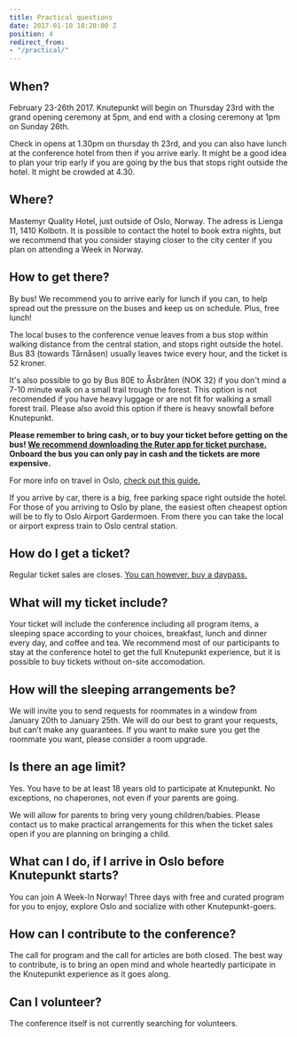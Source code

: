 ```yaml
---
title: Practical questions
date: 2017-01-10 18:20:00 Z
position: 4
redirect_from:
- "/practical/"
---
```


## When?
February 23-26th 2017. Knutepunkt will begin on Thursday 23rd with the grand opening ceremony at 5pm, and end with a closing ceremony at 1pm on Sunday 26th.

Check in opens at 1.30pm on thursday th 23rd, and you can also have lunch at the conference hotel from then if you arrive early. It might be a good idea to plan your trip early if you are going by the bus that stops right outside the hotel. It might be crowded at 4.30. 

## Where?
Mastemyr Quality Hotel, just outside of Oslo, Norway. The adress is Lienga 11, 1410 Kolbotn. It is possible to contact the hotel to book extra nights, but we recommend that you consider staying closer to the city center if you plan on attending a Week in Norway.

## How to get there?
By bus! We recommend you to arrive early for lunch if you can, to help spread out the pressure on the buses and keep us on schedule. Plus, free lunch! 

The local buses to the conference venue leaves from a bus stop within walking distance from the central station, and stops right outside the hotel. Bus 83 (towards Tårnåsen) usually leaves twice every hour, and the ticket is 52 kroner.

It's also possible to go by Bus 80E to Åsbråten (NOK 32) if you don't mind a 7-10 minute walk on a small trail trough the forest. This option is not recomended if you have heavy luggage or are not fit for walking a small forest trail. Please also avoid this option if there is heavy snowfall before Knutepunkt.

**Please remember to bring cash, or to buy your ticket before getting on the bus! [We recommend downloading the Ruter app for ticket purchase. ](https://ruter.no/en/buying-tickets/mobile-ticket-app/)Onboard the bus you can only pay in cash and the tickets are more expensive.**

For more info on travel in Oslo, [check out this guide. ](http://knutepunkt.siteleaf.net/week/getting-around-in-oslo/)

If you arrive by car, there is a big, free parking space right outside the hotel. For those of you arriving to Oslo by plane, the easiest often cheapest option will be to fly to Oslo Airport Gardermoen. From there you can take the local or airport express train to Oslo central station.

## How do I get a ticket?
Regular ticket sales are closes. [You can however, buy a daypass. ](http://knutepunkt.siteleaf.net/conference/tickets-and-payment/)

## What will my ticket include?
Your ticket will include the conference including all program items, a sleeping space according to your choices, breakfast, lunch and dinner every day, and coffee and tea. We recommend most of our participants to stay at the conference hotel to get the full Knutepunkt experience, but it is possible to buy tickets without on-site accomodation.

## How will the sleeping arrangements be?
We will invite you to send requests for roommates in a window from January 20th to January 25th. We will do our best to grant your requests, but can’t make any guarantees. If you want to make sure you get the roommate you want, please consider a room upgrade.

## Is there an age limit?
Yes. You have to be at least 18 years old to participate at Knutepunkt. No exceptions, no chaperones, not even if your parents are going.

We will allow for parents to bring very young children/babies. Please contact us to make practical arrangements for this when the ticket sales open if you are planning on bringing a child.

## What can I do, if I arrive in Oslo before Knutepunkt starts?
You can join A Week-In Norway! Three days with free and curated program for you to enjoy, explore Oslo and socialize with other Knutepunkt-goers.

## How can I contribute to the conference?
The call for program and the call for articles are both closed. The best way to contribute, is to bring an open mind and whole heartedly participate in the Knutepunkt experience as it goes along.

## Can I volunteer?
The conference itself is not currently searching for volunteers.
